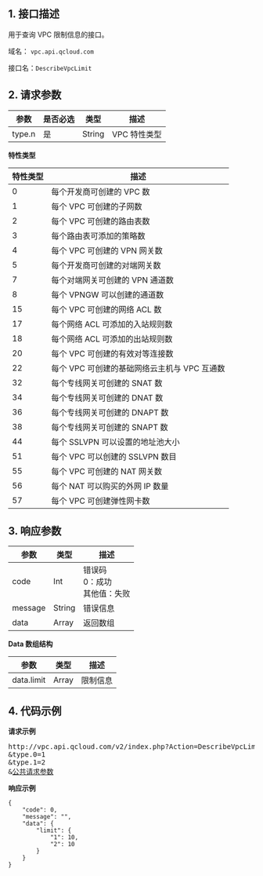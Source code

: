 ## 1. 接口描述 
用于查询 VPC 限制信息的接口。

域名： `vpc.api.qcloud.com`

接口名：`DescribeVpcLimit`

## 2. 请求参数
| 参数 | 是否必选 | 类型 | 描述  |
| -------- | ------ | ------ | ------- |
| type.n   | 是      | String | VPC 特性类型 |

**特性类型**

| 特性类型 | 描述                 |
| -------- | ----------------------- |
| 0        | 每个开发商可创建的 VPC 数           |
| 1        | 每个 VPC 可创建的子网数            |
| 2        | 每个 VPC 可创建的路由表数           |
| 3        | 每个路由表可添加的策略数            |
| 4        | 每个 VPC 可创建的 VPN 网关数         |
| 5        | 每个开发商可创建的对端网关数          |
| 7        | 每个对端网关可创建的 VPN 通道数        |
| 8        | 每个 VPNGW 可以创建的通道数         |
| 15       | 每个 VPC 可创建的网络 ACL 数         |
| 17       | 每个网络 ACL 可添加的入站规则数        |
| 18       | 每个网络 ACL 可添加的出站规则数        |
| 20       | 每个 VPC 可创建的有效对等连接数        |
| 22       | 每个 VPC 可创建的基础网络云主机与 VPC 互通数 |
| 32       | 每个专线网关可创建的 SNAT 数         |
| 34       | 每个专线网关可创建的 DNAT 数         |
| 36       | 每个专线网关可创建的 DNAPT 数        |
| 38       | 每个专线网关可创建的 SNAPT 数        |
| 44       | 每个 SSLVPN 可以设置的地址池大小      |
| 51       | 每个 VPC 可以创建的 SSLVPN 数目      |
| 55       | 每个 VPC 可创建的 NAT 网关数         |
| 56       | 每个 NAT 可以购买的外网 IP 数量        |
| 57       | 每个 VPC 可创建弹性网卡数           |

## 3. 响应参数
| 参数 | 类型 | 描述         |
| -------- | ------ | --------------- |
| code     | Int    | 错误码</br>0：成功</br>其他值：失败 |
| message  | String | 错误信息            |
| data     | Array  | 返回数组            |

**Data 数组结构**

| 参数 | 类型 | 描述         |
| -------- | ------ | --------------- |
| data.limit | Array  | 限制信息   |

## 4. 代码示例 
**请求示例**
<pre>
http://vpc.api.qcloud.com/v2/index.php?Action=DescribeVpcLimit
&type.0=1
&type.1=2
&<a href="/doc/api/229/6976">公共请求参数</a>
</pre>
**响应示例**
```
{
    "code": 0,
    "message": "",
    "data": {
        "limit": {
            "1": 10,
            "2": 10
        }
    }
}
```
